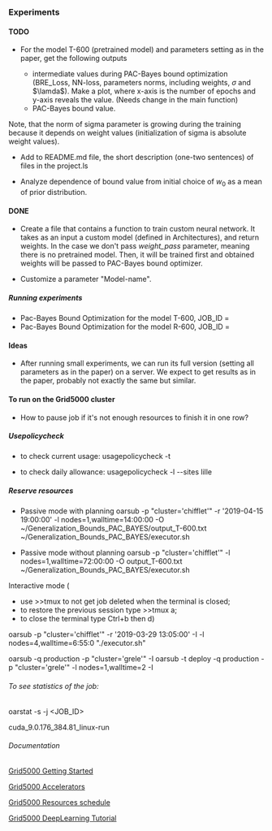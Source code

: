 ### Experiments

#### TODO

* For the model T-600 (pretrained model) and parameters setting as in the paper, get the following outputs

  * intermediate values during PAC-Bayes bound optimization (BRE_Loss, NN-loss, parameters norms, including weights, $\sigma$ and $\lamda$). Make a plot, where x-axis is the number of epochs and y-axis reveals the value. (Needs change in the main function)
  * PAC-Bayes bound value.

Note, that the norm of sigma parameter is growing during the training because it depends on weight values (initialization of sigma is absolute weight values).

* Add to README.md file, the short description (one-two sentences) of files in the project.ls

* Analyze dependence of bound value from initial choice of $w_0$ as a mean of prior distribution.  

#### DONE

* Create a file that contains a function to train custom neural network. It takes as an input a custom model (defined in Architectures), and return weights.
In the case we don't pass *weight_pass* parameter, meaning there is no pretrained model. 
Then, it will be trained first and obtained weights will be passed to PAC-Bayes bound optimizer.

* Customize a parameter "Model-name".

##### Running experiments
* Pac-Bayes Bound Optimization for the model T-600, JOB_ID = 
* Pac-Bayes Bound Optimization for the model R-600, JOB_ID = 

#### Ideas
* After running small experiments, we can run its full version (setting all parameters as in the paper) on a server.
We expect to get results as in the paper, probably not exactly the same but similar.

#### To run on the Grid5000 cluster 
* How to pause job if it's not enough resources to finish it in one row?

##### Usepolicycheck
* to check current usage:
usagepolicycheck -t

* to check daily allowance:
usagepolicycheck -l --sites lille

#####  Reserve resources

* Passive mode with planning
oarsub -p "cluster='chifflet'" -r '2019-04-15 19:00:00' -l nodes=1,walltime=14:00:00 -O ~/Generalization_Bounds_PAC_BAYES/output_T-600.txt ~/Generalization_Bounds_PAC_BAYES/executor.sh

* Passive mode without planning
oarsub -p "cluster='chifflet'" -l nodes=1,walltime=72:00:00 -O output_T-600.txt ~/Generalization_Bounds_PAC_BAYES/executor.sh

Interactive mode (
  * use >>tmux to not get job deleted when the terminal is closed; 
  * to restore the previous session type >>tmux a;
  * to close the terminal type Ctrl+b then d)

oarsub -p "cluster='chifflet'" -r '2019-03-29 13:05:00' -I -l nodes=4,walltime=6:55:0 "./executor.sh"

oarsub -q production -p "cluster='grele'" -I
oarsub -t deploy -q production -p "cluster='grele'" -l nodes=1,walltime=2 -I

###### To see statistics of the job:
oarstat -s -j <JOB_ID>

cuda_9.0.176_384.81_linux-run

###### Documentation
[Grid5000 Getting Started](https://www.grid5000.fr/w/Getting_Started#Deploying_your_nodes_to_get_root_access_and_create_your_own_experimental_environment)

[Grid5000 Accelerators](https://www.grid5000.fr/w/Accelerators_on_Grid5000#Compiling_the_CUDA_Toolkit_examples)

[Grid5000 Resources schedule](https://intranet.grid5000.fr/oar/Lille/drawgantt-svg/)

[Grid5000 DeepLearning Tutorial](http://deeploria.gforge.inria.fr/g5k/Tuto%20Deep%20Learning%20-%20Grid5000.html#nvidia-smi_tool)



